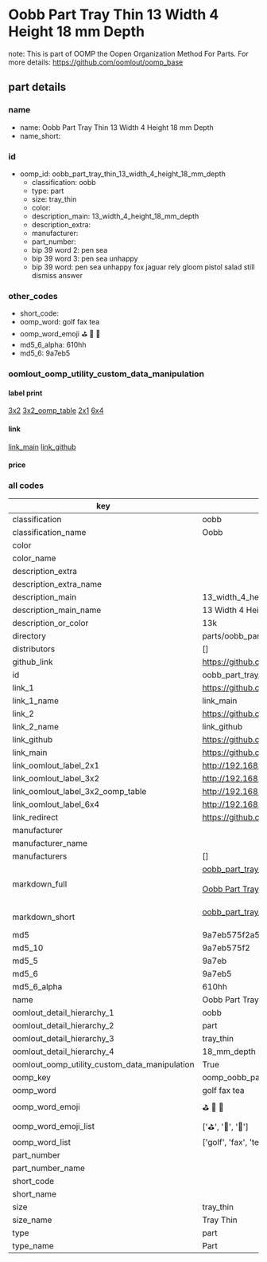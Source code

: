 # Oobb Part Tray Thin 13 Width 4 Height 18 mm Depth  

note: This is part of OOMP the Oopen Organization Method For Parts. For more details: https://github.com/oomlout/oomp_base

##  part details
  







### name
* name: Oobb Part Tray Thin 13 Width 4 Height 18 mm Depth
* name_short: 
### id
* oomp_id: oobb_part_tray_thin_13_width_4_height_18_mm_depth
  * classification: oobb
  * type: part
  * size: tray_thin
  * color: 
  * description_main: 13_width_4_height_18_mm_depth
  * description_extra: 
  * manufacturer: 
  * part_number: 
  * bip 39 word 2: pen sea
  * bip 39 word 3: pen sea unhappy
  * bip 39 word: pen sea unhappy fox jaguar rely gloom pistol salad still dismiss answer

### other_codes
* short_code: 
* oomp_word: golf fax tea
* oomp_word_emoji :golf: :fax: :tea:
* md5_6_alpha: 610hh
* md5_6: 9a7eb5






### oomlout_oomp_utility_custom_data_manipulation
#### label print
[3x2](http://192.168.1.245:1112/?label=oomp%20610hh)
[3x2_oomp_table](http://192.168.1.108:1112/?label=oomp%20610hh)
[2x1](http://192.168.1.242:1112/?label=oomp%20610hh)
[6x4](http://192.168.1.55:1112/?label=oomp%20610hh)    

#### link

[link_main](https://github.com/oomlout/oomlout_oomp_version_1_messy/tree/main/parts/oobb_part_tray_thin_13_width_4_height_18_mm_depth) [link_github](https://github.com/oomlout/oomlout_oomp_version_1_messy/tree/main/parts/oobb_part_tray_thin_13_width_4_height_18_mm_depth)                             

#### price







### all codes 
| key | value |  
| --- | --- |  
| classification | oobb |  
| classification_name | Oobb |  
| color |  |  
| color_name |  |  
| description_extra |  |  
| description_extra_name |  |  
| description_main | 13_width_4_height_18_mm_depth |  
| description_main_name | 13 Width 4 Height 18 mm Depth |  
| description_or_color | 13k |  
| directory | parts/oobb_part_tray_thin_13_width_4_height_18_mm_depth |  
| distributors | [] |  
| github_link | https://github.com/oomlout/oomlout_oomp_part_src/tree/main/parts/oobb_part_tray_thin_13_width_4_height_18_mm_depth |  
| id | oobb_part_tray_thin_13_width_4_height_18_mm_depth |  
| link_1 | https://github.com/oomlout/oomlout_oomp_version_1_messy/tree/main/parts/oobb_part_tray_thin_13_width_4_height_18_mm_depth |  
| link_1_name | link_main |  
| link_2 | https://github.com/oomlout/oomlout_oomp_version_1_messy/tree/main/parts/oobb_part_tray_thin_13_width_4_height_18_mm_depth |  
| link_2_name | link_github |  
| link_github | https://github.com/oomlout/oomlout_oomp_version_1_messy/tree/main/parts/oobb_part_tray_thin_13_width_4_height_18_mm_depth |  
| link_main | https://github.com/oomlout/oomlout_oomp_version_1_messy/tree/main/parts/oobb_part_tray_thin_13_width_4_height_18_mm_depth |  
| link_oomlout_label_2x1 | http://192.168.1.242:1112/?label=oomp%20610hh |  
| link_oomlout_label_3x2 | http://192.168.1.245:1112/?label=oomp%20610hh |  
| link_oomlout_label_3x2_oomp_table | http://192.168.1.108:1112/?label=oomp%20610hh |  
| link_oomlout_label_6x4 | http://192.168.1.55:1112/?label=oomp%20610hh |  
| link_redirect | https://github.com/oomlout/oomlout_oomp_version_1_messy/tree/main/parts/oobb_part_tray_thin_13_width_4_height_18_mm_depth |  
| manufacturer |  |  
| manufacturer_name |  |  
| manufacturers | [] |  
| markdown_full | [oobb_part_tray_thin_13_width_4_height_18_mm_depth](none)<br>[](none)<br>[Oobb Part Tray Thin 13 Width 4 Height 18 Mm Depth](none)<br><br> |  
| markdown_short | [oobb_part_tray_thin_13_width_4_height_18_mm_depth](none)<br><br> |  
| md5 | 9a7eb575f2a56c6ed5bb95c5dab07d13 |  
| md5_10 | 9a7eb575f2 |  
| md5_5 | 9a7eb |  
| md5_6 | 9a7eb5 |  
| md5_6_alpha | 610hh |  
| name | Oobb Part Tray Thin 13 Width 4 Height 18 mm Depth |  
| oomlout_detail_hierarchy_1 | oobb |  
| oomlout_detail_hierarchy_2 | part |  
| oomlout_detail_hierarchy_3 | tray_thin |  
| oomlout_detail_hierarchy_4 | 18_mm_depth |  
| oomlout_oomp_utility_custom_data_manipulation | True |  
| oomp_key | oomp_oobb_part_tray_thin_13_width_4_height_18_mm_depth |  
| oomp_word | golf fax tea |  
| oomp_word_emoji | :golf: :fax: :tea: |  
| oomp_word_emoji_list | [':golf:', ':fax:', ':tea:'] |  
| oomp_word_list | ['golf', 'fax', 'tea'] |  
| part_number |  |  
| part_number_name |  |  
| short_code |  |  
| short_name |  |  
| size | tray_thin |  
| size_name | Tray Thin |  
| type | part |  
| type_name | Part |  
